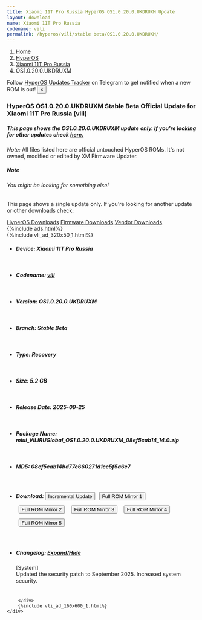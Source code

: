 ```yaml
---
title: Xiaomi 11T Pro Russia HyperOS OS1.0.20.0.UKDRUXM Update
layout: download
name: Xiaomi 11T Pro Russia
codename: vili
permalink: /hyperos/vili/stable beta/OS1.0.20.0.UKDRUXM/
---
```

<nav aria-label="breadcrumb">
    <ol class="breadcrumb">
        <li class="breadcrumb-item"><a href="/">Home</a></li>
        <li class="breadcrumb-item"><a href="/hyperos/">HyperOS</a></li>
        <li class="breadcrumb-item"><a href="/hyperos/vili/">Xiaomi 11T Pro Russia</a></li>
        <li class="breadcrumb-item active" aria-current="page">OS1.0.20.0.UKDRUXM</li>
    </ol>
</nav>
<div class="alert alert-primary alert-dismissible fade show" role="alert">
    Follow <a href="https://t.me/MIUIUpdatesTracker" class="alert-link">HyperOS Updates Tracker</a> on Telegram to get
    notified when a new ROM is out!
    <button type="button" class="close" data-dismiss="alert" aria-label="Close">
        <span aria-hidden="true">&times;</span>
    </button>
</div>
<div class="col-12 mx-auto">
    <h3 class="title bg-light p-2 rounded">HyperOS OS1.0.20.0.UKDRUXM Stable Beta Official Update for Xiaomi 11T Pro Russia (vili)</h3>
    <h5>This page shows the OS1.0.20.0.UKDRUXM update only. If you're looking for other updates check
        <a href="/hyperos/vili/">here.</a></h5>
    <p><i>Note: </i>All files listed here are official untouched HyperOS ROMs.
        It's not owned, modified or edited by XM Firmware Updater.</p>
    <div class="card">
        <div class="card-body">
            <h5 class="card-title">Note</h5>
            <h6 class="card-subtitle mb-2 text-muted">You might be looking for something else!</h6>
            <p class="card-text">This page shows a single update only.
                If you're looking for another update or other downloads check:</p>
            <a href="/hyperos/" class="card-link">HyperOS Downloads</a>
            <a href="/firmware/" class="card-link">Firmware Downloads</a>
            <a href="/vendor/" class="card-link">Vendor Downloads</a>
        </div>
    </div>
    {%include ads.html%}
    <div class="row justify-content-center">
        <div class="col-10" id="downloads">
                    <div class="card card-body">
            {%include vli_ad_320x50_1.html%}
            <ul class="list-unstyled">
                <li style="padding-bottom: 10px;">
                    <h5><b>Device: </b>Xiaomi 11T Pro Russia</h5>
                </li>
                <li style="padding-bottom: 10px;">
                    <h5><b>Codename: </b> <a href="/hyperos/vili/" target="_blank">vili</a> </h5>
                </li>
                <li style="padding-bottom: 10px;">
                    <h5><b>Version: </b>OS1.0.20.0.UKDRUXM</h5>
                </li>
                <li style="padding-bottom: 10px;">
                    <h5><b>Branch: </b>Stable Beta</h5>
                </li>
                <li style="padding-bottom: 10px;">
                    <h5><b>Type: </b>Recovery</h5>
                </li>
                <li style="padding-bottom: 10px;">
                    <h5><b>Size: </b>5.2 GB</h5>
                </li>
                <li style="padding-bottom: 10px;">
                    <h5><b>Release Date: </b>2025-09-25</h5>
                </li>
                <li style="padding-bottom: 10px;">
                    <h5><b>Package Name: </b><span id="filename" class="text-dark">miui_VILIRUGlobal_OS1.0.20.0.UKDRUXM_08ef5cab14_14.0.zip</span></h5>
                </li>
                <li style="padding-bottom: 10px;">
                    <h5><b>MD5: </b><span id="md5" class="text-muted">08ef5cab14bd77c660271d1ce5f5a6e7</span></h5>
                </li>
                <li style="padding-bottom: 10px;">
                    <h5><b>Download: </b><button type="button" id="incremental_download" class="btn btn-warning" onclick="window.open('https://bkt-sgp-miui-ota-update-alisgp.oss-ap-southeast-1.aliyuncs.com/OS1.0.20.0.UKDRUXM/miui-blockota-vili_ru_global-OS1.0.19.0.UKDRUXM-OS1.0.20.0.UKDRUXM-84937d7b30-14.0.zip', '_blank');"><i class="fa fa-download"></i> Incremental Update</button> <button type="button" id="download" class="btn btn-primary" style="margin: 7px;" onclick="window.open('https://cdnorg.d.miui.com/OS1.0.20.0.UKDRUXM/miui_VILIRUGlobal_OS1.0.20.0.UKDRUXM_08ef5cab14_14.0.zip', '_blank');"><i class="fa fa-download"></i> Full ROM Mirror 1</button> <button type="button" id="download" class="btn btn-primary" style="margin: 7px;" onclick="window.open('https://bkt-sgp-miui-ota-update-alisgp.oss-ap-southeast-1.aliyuncs.com/OS1.0.20.0.UKDRUXM/miui_VILIRUGlobal_OS1.0.20.0.UKDRUXM_08ef5cab14_14.0.zip', '_blank');"><i class="fa fa-download"></i> Full ROM Mirror 2</button> <button type="button" id="download" class="btn btn-primary" style="margin: 7px;" onclick="window.open('https://bn.d.miui.com/OS1.0.20.0.UKDRUXM/miui_VILIRUGlobal_OS1.0.20.0.UKDRUXM_08ef5cab14_14.0.zip', '_blank');"><i class="fa fa-download"></i> Full ROM Mirror 3</button> <button type="button" id="download" class="btn btn-primary" style="margin: 7px;" onclick="window.open('https://bigota.d.miui.com/OS1.0.20.0.UKDRUXM/miui_VILIRUGlobal_OS1.0.20.0.UKDRUXM_08ef5cab14_14.0.zip', '_blank');"><i class="fa fa-download"></i> Full ROM Mirror 4</button> <button type="button" id="download" class="btn btn-primary" style="margin: 7px;" onclick="window.open('https://hugeota.d.miui.com/OS1.0.20.0.UKDRUXM/miui_VILIRUGlobal_OS1.0.20.0.UKDRUXM_08ef5cab14_14.0.zip', '_blank');"><i class="fa fa-download"></i> Full ROM Mirror 5</button></h5>
                </li>
                <li style="padding-bottom: 10px;">
                    <h5><b>Changelog: </b><a href="#vili_1_changelog" data-toggle="collapse" role="button"
                            aria-expanded="false" aria-controls="vili_1_changelog"> <i class="fa fa-arrow-down"
                                aria-hidden="true"></i> Expand/Hide</a></h5>
                    <div class="collapse" id="vili_1_changelog">
                        <p id="changelog_text">[System]<br>Updated the security patch to September 2025. Increased system security.</p>
                    </div>
                </li>
            </ul>
        </div>

        </div>
        {%include vli_ad_160x600_1.html%}
    </div>
</div>
